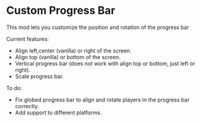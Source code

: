 # Custom Progress Bar

This mod lets you customize the position and rotation of the progress bar

Current features:
- Align left,center (vanilla) or right of the screen.
- Align top (vanilla) or bottom of the screen.
- Vertical progress bar (does not work with align top or bottom, just left or right).
- Scale progress bar.

To do:

- Fix globed progress bar to align and rotate players in the progress bar correctly.
- Add support to different platforms.